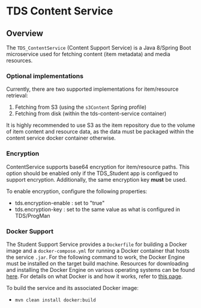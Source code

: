 # TDS Content Service
## Overview
The `TDS_ContentService` (Content Support Service) is a Java 8/Spring Boot microservice used for fetching content (item metadata) and media 
resources. 

### Optional implementations
Currently, there are two supported implementations for item/resource retrieval:

1. Fetching from S3 (using the `s3Content` Spring profile)
2. Fetching from disk (within the tds-content-service container)

It is highly recommended to use S3 as the item repository due to the volume of item content and resource data, as the data must 
be packaged within the content service docker container otherwise.

### Encryption
ContentService supports base64 encryption for item/resource paths. This option should be enabled only if the TDS_Student 
app is configued to support encryption. Additionally, the same encryption key **must** be used.

To enable encryption, configure the following properties:

 - tds.encryption-enable : set to "true"
 - tds.encryption-key : set to the same value as what is configured in TDS/ProgMan
 
### Docker Support
The Student Support Service provides a `Dockerfile` for building a Docker image and a `docker-compose.yml` for running a Docker container that hosts the service `.jar`.  For the following command to work, the Docker Engine must be installed on the target build machine.  Resources for downloading and installing the Docker Engine on various operating systems can be found [here](https://docs.docker.com/engine/installation/).  For details on what Docker is and how it works, refer to [this page](https://www.docker.com/what-docker).

To build the service and its associated Docker image:

* `mvn clean install docker:build`

